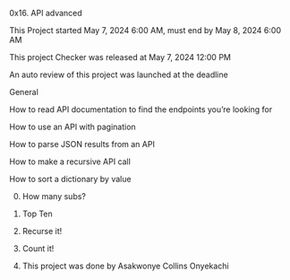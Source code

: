 0x16. API advanced

This Project started May 7, 2024 6:00 AM, must end by May 8, 2024 6:00 AM

This project Checker was released at May 7, 2024 12:00 PM

An auto review of this project was launched at the deadline

General

How to read API documentation to find the endpoints you’re looking for

How to use an API with pagination

How to parse JSON results from an API

How to make a recursive API call

How to sort a dictionary by value

0. How many subs?

1. Top Ten

2. Recurse it!

3. Count it!

4. This project was done by Asakwonye Collins Onyekachi
